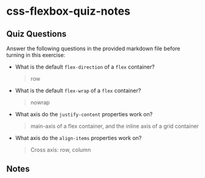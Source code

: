 # css-flexbox-quiz-notes

## Quiz Questions

Answer the following questions in the provided markdown file before turning in this exercise:

- What is the default `flex-direction` of a `flex` container?

  > row

- What is the default `flex-wrap` of a `flex` container?

  > nowrap

- What axis do the `justify-content` properties work on?

  > main-axis of a flex container, and the inline axis of a grid container

- What axis do the `align-items` properties work on?
  > Cross axis: row, column

## Notes
